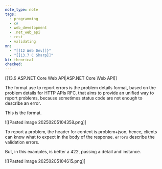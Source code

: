 ```yaml
---
note_type: note
tags:
  - programming
  - c#
  - web_development
  - .net_web_api
  - rest
  - validating
mn:
  - "[[12 Web Dev]]}"
  - "[[13.7 C Sharp]]"
kt: theorical
checked:
---
```

[[13.9 ASP.NET Core Web API|ASP.NET Core Web API]]

The format use to report errors is the problem details format, based on the problem details for HTTP APIs RFC, that aims to provide an unified way to report problems, because sometimes status code are not enough to describe an error. 

This is the format.

![[Pasted image 20250205104358.png]]

To report a problem, the header for content is problem+json, hence, clients can know what to expect in the body of the response. `errors` describe the validation errors. 

But, in this examples, is better a 422, passing a detail and instance. 

![[Pasted image 20250205104615.png]]

